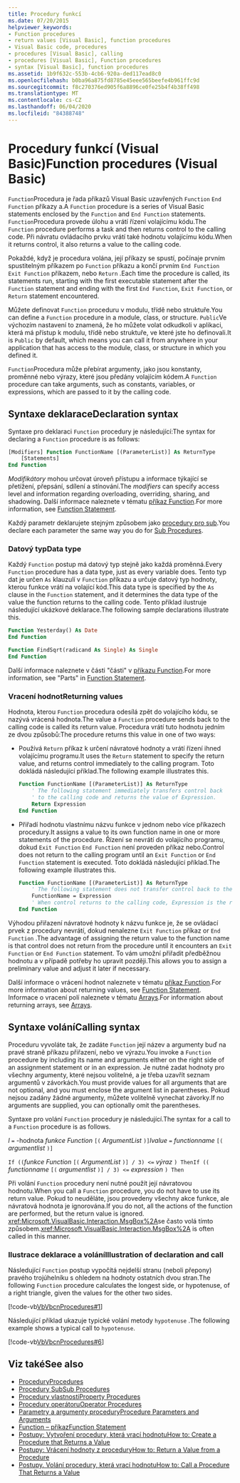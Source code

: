 ```yaml
---
title: Procedury funkcí
ms.date: 07/20/2015
helpviewer_keywords:
- Function procedures
- return values [Visual Basic], function procedures
- Visual Basic code, procedures
- procedures [Visual Basic], calling
- procedures [Visual Basic], Function procedures
- syntax [Visual Basic], function procedures
ms.assetid: 1b9f632c-553b-4cb6-920a-ded117ead8c0
ms.openlocfilehash: b0ba96a875fd8785e45eee565beefe4b961ffc9d
ms.sourcegitcommit: f8c270376ed905f6a8896ce0fe25b4f4b38ff498
ms.translationtype: MT
ms.contentlocale: cs-CZ
ms.lasthandoff: 06/04/2020
ms.locfileid: "84388748"
---
```

# <a name="function-procedures-visual-basic"></a><span data-ttu-id="71a06-102">Procedury funkcí (Visual Basic)</span><span class="sxs-lookup"><span data-stu-id="71a06-102">Function procedures (Visual Basic)</span></span>

<span data-ttu-id="71a06-103">`Function`Procedura je řada příkazů Visual Basic uzavřených `Function` `End Function` příkazy a.</span><span class="sxs-lookup"><span data-stu-id="71a06-103">A `Function` procedure is a series of Visual Basic statements enclosed by the `Function` and `End Function` statements.</span></span> <span data-ttu-id="71a06-104">`Function`Procedura provede úlohu a vrátí řízení volajícímu kódu.</span><span class="sxs-lookup"><span data-stu-id="71a06-104">The `Function` procedure performs a task and then returns control to the calling code.</span></span> <span data-ttu-id="71a06-105">Při návratu ovládacího prvku vrátí také hodnotu volajícímu kódu.</span><span class="sxs-lookup"><span data-stu-id="71a06-105">When it returns control, it also returns a value to the calling code.</span></span>

<span data-ttu-id="71a06-106">Pokaždé, když je procedura volána, její příkazy se spustí, počínaje prvním spustitelným příkazem po `Function` příkazu a končí prvním `End Function` `Exit Function` příkazem, nebo `Return` .</span><span class="sxs-lookup"><span data-stu-id="71a06-106">Each time the procedure is called, its statements run, starting with the first executable statement after the `Function` statement and ending with the first `End Function`, `Exit Function`, or `Return` statement encountered.</span></span>

<span data-ttu-id="71a06-107">Můžete definovat `Function` proceduru v modulu, třídě nebo struktuře.</span><span class="sxs-lookup"><span data-stu-id="71a06-107">You can define a `Function` procedure in a module, class, or structure.</span></span> <span data-ttu-id="71a06-108">`Public`Ve výchozím nastavení to znamená, že ho můžete volat odkudkoli v aplikaci, která má přístup k modulu, třídě nebo struktuře, ve které jste ho definovali.</span><span class="sxs-lookup"><span data-stu-id="71a06-108">It is `Public` by default, which means you can call it from anywhere in your application that has access to the module, class, or structure in which you defined it.</span></span>

<span data-ttu-id="71a06-109">`Function`Procedura může přebírat argumenty, jako jsou konstanty, proměnné nebo výrazy, které jsou předány volajícím kódem.</span><span class="sxs-lookup"><span data-stu-id="71a06-109">A `Function` procedure can take arguments, such as constants, variables, or expressions, which are passed to it by the calling code.</span></span>

## <a name="declaration-syntax"></a><span data-ttu-id="71a06-110">Syntaxe deklarace</span><span class="sxs-lookup"><span data-stu-id="71a06-110">Declaration syntax</span></span>

<span data-ttu-id="71a06-111">Syntaxe pro deklaraci `Function` procedury je následující:</span><span class="sxs-lookup"><span data-stu-id="71a06-111">The syntax for declaring a `Function` procedure is as follows:</span></span>

```vb
[Modifiers] Function FunctionName [(ParameterList)] As ReturnType
    [Statements]
End Function
```

<span data-ttu-id="71a06-112">*Modifikátory* mohou určovat úroveň přístupu a informace týkající se přetížení, přepsání, sdílení a stínování.</span><span class="sxs-lookup"><span data-stu-id="71a06-112">The *modifiers* can specify access level and information regarding overloading, overriding, sharing, and shadowing.</span></span> <span data-ttu-id="71a06-113">Další informace naleznete v tématu [příkaz Function](../../../language-reference/statements/function-statement.md).</span><span class="sxs-lookup"><span data-stu-id="71a06-113">For more information, see [Function Statement](../../../language-reference/statements/function-statement.md).</span></span>

<span data-ttu-id="71a06-114">Každý parametr deklarujete stejným způsobem jako [procedury pro sub](./sub-procedures.md).</span><span class="sxs-lookup"><span data-stu-id="71a06-114">You declare each parameter the same way you do for [Sub Procedures](./sub-procedures.md).</span></span>

### <a name="data-type"></a><span data-ttu-id="71a06-115">Datový typ</span><span class="sxs-lookup"><span data-stu-id="71a06-115">Data type</span></span>

<span data-ttu-id="71a06-116">Každý `Function` postup má datový typ stejně jako každá proměnná.</span><span class="sxs-lookup"><span data-stu-id="71a06-116">Every `Function` procedure has a data type, just as every variable does.</span></span> <span data-ttu-id="71a06-117">Tento typ dat je určen `As` klauzulí v `Function` příkazu a určuje datový typ hodnoty, kterou funkce vrátí na volající kód.</span><span class="sxs-lookup"><span data-stu-id="71a06-117">This data type is specified by the `As` clause in the `Function` statement, and it determines the data type of the value the function returns to the calling code.</span></span> <span data-ttu-id="71a06-118">Tento příklad ilustruje následující ukázkové deklarace.</span><span class="sxs-lookup"><span data-stu-id="71a06-118">The following sample declarations illustrate this.</span></span>

```vb
Function Yesterday() As Date
End Function

Function FindSqrt(radicand As Single) As Single
End Function
```

<span data-ttu-id="71a06-119">Další informace naleznete v části "části" v [příkazu Function](../../../language-reference/statements/function-statement.md).</span><span class="sxs-lookup"><span data-stu-id="71a06-119">For more information, see "Parts" in [Function Statement](../../../language-reference/statements/function-statement.md).</span></span>

### <a name="returning-values"></a><span data-ttu-id="71a06-120">Vracení hodnot</span><span class="sxs-lookup"><span data-stu-id="71a06-120">Returning values</span></span>

<span data-ttu-id="71a06-121">Hodnota, kterou `Function` procedura odesílá zpět do volajícího kódu, se nazývá vrácená hodnota.</span><span class="sxs-lookup"><span data-stu-id="71a06-121">The value a `Function` procedure sends back to the calling code is called its return value.</span></span> <span data-ttu-id="71a06-122">Procedura vrátí tuto hodnotu jedním ze dvou způsobů:</span><span class="sxs-lookup"><span data-stu-id="71a06-122">The procedure returns this value in one of two ways:</span></span>

- <span data-ttu-id="71a06-123">Používá `Return` příkaz k určení návratové hodnoty a vrátí řízení ihned volajícímu programu.</span><span class="sxs-lookup"><span data-stu-id="71a06-123">It uses the `Return` statement to specify the return value, and returns control immediately to the calling program.</span></span> <span data-ttu-id="71a06-124">Toto dokládá následující příklad.</span><span class="sxs-lookup"><span data-stu-id="71a06-124">The following example illustrates this.</span></span>

  ```vb
  Function FunctionName [(ParameterList)] As ReturnType
      ' The following statement immediately transfers control back
      ' to the calling code and returns the value of Expression.
      Return Expression
  End Function
  ```

- <span data-ttu-id="71a06-125">Přiřadí hodnotu vlastnímu názvu funkce v jednom nebo více příkazech procedury.</span><span class="sxs-lookup"><span data-stu-id="71a06-125">It assigns a value to its own function name in one or more statements of the procedure.</span></span> <span data-ttu-id="71a06-126">Řízení se nevrátí do volajícího programu, dokud `Exit Function` `End Function` není proveden příkaz nebo.</span><span class="sxs-lookup"><span data-stu-id="71a06-126">Control does not return to the calling program until an `Exit Function` or `End Function` statement is executed.</span></span> <span data-ttu-id="71a06-127">Toto dokládá následující příklad.</span><span class="sxs-lookup"><span data-stu-id="71a06-127">The following example illustrates this.</span></span>

  ```vb
  Function FunctionName [(ParameterList)] As ReturnType
      ' The following statement does not transfer control back to the calling code.
      FunctionName = Expression
      ' When control returns to the calling code, Expression is the return value.
  End Function
  ```

<span data-ttu-id="71a06-128">Výhodou přiřazení návratové hodnoty k názvu funkce je, že se ovládací prvek z procedury nevrátí, dokud nenalezne `Exit Function` příkaz or `End Function` .</span><span class="sxs-lookup"><span data-stu-id="71a06-128">The advantage of assigning the return value to the function name is that control does not return from the procedure until it encounters an `Exit Function` or `End Function` statement.</span></span> <span data-ttu-id="71a06-129">To vám umožní přiřadit předběžnou hodnotu a v případě potřeby ho upravit později.</span><span class="sxs-lookup"><span data-stu-id="71a06-129">This allows you to assign a preliminary value and adjust it later if necessary.</span></span>

<span data-ttu-id="71a06-130">Další informace o vrácení hodnot naleznete v tématu [příkaz Function](../../../language-reference/statements/function-statement.md).</span><span class="sxs-lookup"><span data-stu-id="71a06-130">For more information about returning values, see [Function Statement](../../../language-reference/statements/function-statement.md).</span></span> <span data-ttu-id="71a06-131">Informace o vracení polí naleznete v tématu [Arrays](../arrays/index.md).</span><span class="sxs-lookup"><span data-stu-id="71a06-131">For information about returning arrays, see [Arrays](../arrays/index.md).</span></span>

## <a name="calling-syntax"></a><span data-ttu-id="71a06-132">Syntaxe volání</span><span class="sxs-lookup"><span data-stu-id="71a06-132">Calling syntax</span></span>

<span data-ttu-id="71a06-133">Proceduru vyvoláte tak, že zadáte `Function` její název a argumenty buď na pravé straně příkazu přiřazení, nebo ve výrazu.</span><span class="sxs-lookup"><span data-stu-id="71a06-133">You invoke a `Function` procedure by including its name and arguments either on the right side of an assignment statement or in an expression.</span></span> <span data-ttu-id="71a06-134">Je nutné zadat hodnoty pro všechny argumenty, které nejsou volitelné, a je třeba uzavřít seznam argumentů v závorkách.</span><span class="sxs-lookup"><span data-stu-id="71a06-134">You must provide values for all arguments that are not optional, and you must enclose the argument list in parentheses.</span></span> <span data-ttu-id="71a06-135">Pokud nejsou zadány žádné argumenty, můžete volitelně vynechat závorky.</span><span class="sxs-lookup"><span data-stu-id="71a06-135">If no arguments are supplied, you can optionally omit the parentheses.</span></span>

<span data-ttu-id="71a06-136">Syntaxe pro volání `Function` procedury je následující.</span><span class="sxs-lookup"><span data-stu-id="71a06-136">The syntax for a call to a `Function` procedure is as follows.</span></span>

<span data-ttu-id="71a06-137">*l* `=` -hodnota *funkce Function* `[(` *ArgumentList*    `)]`</span><span class="sxs-lookup"><span data-stu-id="71a06-137">*lvalue*  `=`  *functionname* `[(` *argumentlist* `)]`</span></span>

<span data-ttu-id="71a06-138">`If ((`*funkce Function* `[(` *ArgumentList* `)] / 3) <=` *výraz*  `) Then`</span><span class="sxs-lookup"><span data-stu-id="71a06-138">`If ((` *functionname* `[(` *argumentlist* `)] / 3) <=`  *expression* `) Then`</span></span>

<span data-ttu-id="71a06-139">Při volání `Function` procedury není nutné použít její návratovou hodnotu.</span><span class="sxs-lookup"><span data-stu-id="71a06-139">When you call a `Function` procedure, you do not have to use its return value.</span></span> <span data-ttu-id="71a06-140">Pokud to neuděláte, jsou provedeny všechny akce funkce, ale návratová hodnota je ignorována.</span><span class="sxs-lookup"><span data-stu-id="71a06-140">If you do not, all the actions of the function are performed, but the return value is ignored.</span></span> <span data-ttu-id="71a06-141"><xref:Microsoft.VisualBasic.Interaction.MsgBox%2A>se často volá tímto způsobem.</span><span class="sxs-lookup"><span data-stu-id="71a06-141"><xref:Microsoft.VisualBasic.Interaction.MsgBox%2A> is often called in this manner.</span></span>

### <a name="illustration-of-declaration-and-call"></a><span data-ttu-id="71a06-142">Ilustrace deklarace a volání</span><span class="sxs-lookup"><span data-stu-id="71a06-142">Illustration of declaration and call</span></span>

<span data-ttu-id="71a06-143">Následující `Function` postup vypočítá nejdelší stranu (neboli přepony) pravého trojúhelníku s ohledem na hodnoty ostatních dvou stran.</span><span class="sxs-lookup"><span data-stu-id="71a06-143">The following `Function` procedure calculates the longest side, or hypotenuse, of a right triangle, given the values for the other two sides.</span></span>

[!code-vb[VbVbcnProcedures#1](~/samples/snippets/visualbasic/VS_Snippets_VBCSharp/VbVbcnProcedures/VB/Class1.vb#1)]

<span data-ttu-id="71a06-144">Následující příklad ukazuje typické volání metody `hypotenuse` .</span><span class="sxs-lookup"><span data-stu-id="71a06-144">The following example shows a typical call to `hypotenuse`.</span></span>

[!code-vb[VbVbcnProcedures#6](~/samples/snippets/visualbasic/VS_Snippets_VBCSharp/VbVbcnProcedures/VB/Class1.vb#6)]

## <a name="see-also"></a><span data-ttu-id="71a06-145">Viz také</span><span class="sxs-lookup"><span data-stu-id="71a06-145">See also</span></span>

- [<span data-ttu-id="71a06-146">Procedury</span><span class="sxs-lookup"><span data-stu-id="71a06-146">Procedures</span></span>](./index.md)
- [<span data-ttu-id="71a06-147">Procedury Sub</span><span class="sxs-lookup"><span data-stu-id="71a06-147">Sub Procedures</span></span>](./sub-procedures.md)
- [<span data-ttu-id="71a06-148">Procedury vlastnosti</span><span class="sxs-lookup"><span data-stu-id="71a06-148">Property Procedures</span></span>](./property-procedures.md)
- [<span data-ttu-id="71a06-149">Procedury operátoru</span><span class="sxs-lookup"><span data-stu-id="71a06-149">Operator Procedures</span></span>](./operator-procedures.md)
- [<span data-ttu-id="71a06-150">Parametry a argumenty procedury</span><span class="sxs-lookup"><span data-stu-id="71a06-150">Procedure Parameters and Arguments</span></span>](./procedure-parameters-and-arguments.md)
- [<span data-ttu-id="71a06-151">Function – příkaz</span><span class="sxs-lookup"><span data-stu-id="71a06-151">Function Statement</span></span>](../../../language-reference/statements/function-statement.md)
- [<span data-ttu-id="71a06-152">Postupy: Vytvoření procedury, která vrací hodnotu</span><span class="sxs-lookup"><span data-stu-id="71a06-152">How to: Create a Procedure that Returns a Value</span></span>](./how-to-create-a-procedure-that-returns-a-value.md)
- [<span data-ttu-id="71a06-153">Postupy: Vrácení hodnoty z procedury</span><span class="sxs-lookup"><span data-stu-id="71a06-153">How to: Return a Value from a Procedure</span></span>](./how-to-return-a-value-from-a-procedure.md)
- [<span data-ttu-id="71a06-154">Postupy. Volání procedury, která vrací hodnotu</span><span class="sxs-lookup"><span data-stu-id="71a06-154">How to: Call a Procedure That Returns a Value</span></span>](./how-to-call-a-procedure-that-returns-a-value.md)
